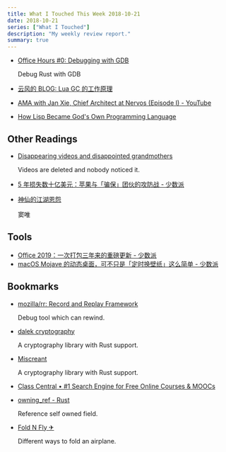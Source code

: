 ```yaml
---
title: What I Touched This Week 2018-10-21
date: 2018-10-21
series: ["What I Touched"]
description: "My weekly review report."
summary: true
---
```


* [Office Hours #0: Debugging with GDB](http://smallcultfollowing.com/babysteps/blog/2018/09/21/office-hours-0-debugging-with-gdb/)

    Debug Rust with GDB

* [云风的 BLOG: Lua GC 的工作原理](https://blog.codingnow.com/2018/10/lua_gc.html)
* [AMA with Jan Xie, Chief Architect at Nervos (Episode I) - YouTube](https://www.youtube.com/watch?v=P2nR2YdJpXw)
* [How Lisp Became God's Own Programming Language](https://twobithistory.org/2018/10/14/lisp.html)

<!--more-->

## Other Readings

* [Disappearing videos and disappointed grandmothers](https://rachelbythebay.com/w/2018/10/05/recipes/)

    Videos are deleted and nobody noticed it.

* [5 年损失数十亿美元：苹果与「骗保」团伙的攻防战 - 少数派](https://sspai.com/post/47470)
* [神仙的江湖恩怨](https://mp.weixin.qq.com/s/RBQ-bTT95pJQpjyQkc2xOg)

    窦唯

## Tools

* [Office 2019：一次打包三年来的重磅更新 - 少数派](https://sspai.com/post/47426)
* [macOS Mojave 的动态桌面，可不只是「定时换壁纸」这么简单 - 少数派](https://sspai.com/post/47390)

## Bookmarks

* [mozilla/rr: Record and Replay Framework](https://github.com/mozilla/rr)

    Debug tool which can rewind.

* [dalek cryptography](https://dalek.rs/)

    A cryptography library with Rust support.

* [Miscreant](https://miscreant.io/)

    A cryptography library with Rust support.

* [Class Central • #1 Search Engine for Free Online Courses & MOOCs](https://www.class-central.com/)
* [owning_ref - Rust](https://kimundi.github.io/owning-ref-rs/owning_ref/index.html)

    Reference self owned field.

* [Fold N Fly ✈](https://www.foldnfly.com/index.html)

    Different ways to fold an airplane.
